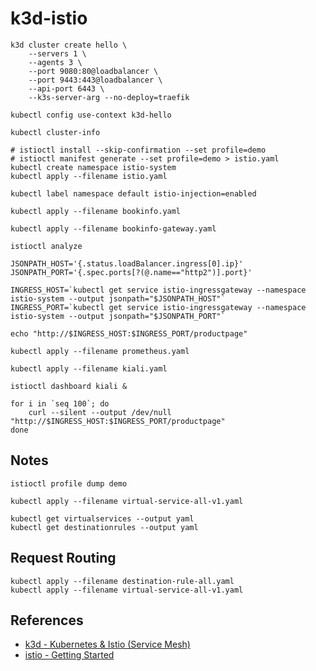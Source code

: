 # k3d-istio

```
k3d cluster create hello \
    --servers 1 \
    --agents 3 \
    --port 9080:80@loadbalancer \
    --port 9443:443@loadbalancer \
    --api-port 6443 \
    --k3s-server-arg --no-deploy=traefik

kubectl config use-context k3d-hello

kubectl cluster-info
```

```
# istioctl install --skip-confirmation --set profile=demo
# istioctl manifest generate --set profile=demo > istio.yaml
kubectl create namespace istio-system
kubectl apply --filename istio.yaml

kubectl label namespace default istio-injection=enabled
```

```
kubectl apply --filename bookinfo.yaml

kubectl apply --filename bookinfo-gateway.yaml

istioctl analyze
```

```
JSONPATH_HOST='{.status.loadBalancer.ingress[0].ip}'
JSONPATH_PORT='{.spec.ports[?(@.name=="http2")].port}'

INGRESS_HOST=`kubectl get service istio-ingressgateway --namespace istio-system --output jsonpath="$JSONPATH_HOST"`
INGRESS_PORT=`kubectl get service istio-ingressgateway --namespace istio-system --output jsonpath="$JSONPATH_PORT"`

echo "http://$INGRESS_HOST:$INGRESS_PORT/productpage"
```

```
kubectl apply --filename prometheus.yaml

kubectl apply --filename kiali.yaml

istioctl dashboard kiali &

for i in `seq 100`; do
    curl --silent --output /dev/null "http://$INGRESS_HOST:$INGRESS_PORT/productpage"
done
```

## Notes

```
istioctl profile dump demo
```

```
kubectl apply --filename virtual-service-all-v1.yaml

kubectl get virtualservices --output yaml
kubectl get destinationrules --output yaml
```

## Request Routing

```
kubectl apply --filename destination-rule-all.yaml
kubectl apply --filename virtual-service-all-v1.yaml
```

## References

* [k3d - Kubernetes & Istio (Service Mesh)](https://brettmostert.medium.com/k3d-kubernetes-istio-service-mesh-286a7ba3a64f)
* [istio - Getting Started](https://istio.io/latest/docs/setup/getting-started/)
